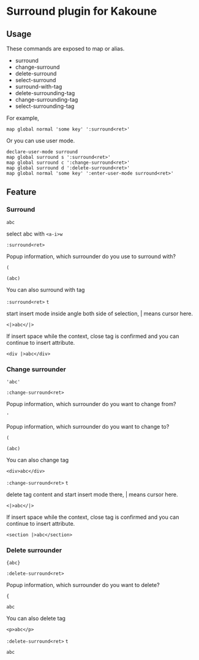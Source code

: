 # Surround plugin for Kakoune

## Usage
These commands are exposed to map or alias.
- surround
- change-surround
- delete-surround
- select-surround
- surround-with-tag
- delete-surrounding-tag
- change-surrounding-tag
- select-surrounding-tag

For example,
```
map global normal 'some key' ':surround<ret>'
```
Or you can use user mode.
```
declare-user-mode surround
map global surround s ':surround<ret>'
map global surround c ':change-surround<ret>'
map global surround d ':delete-surround<ret>'
map global normal 'some key' ':enter-user-mode surround<ret>'
```

## Feature
### Surround
```
abc
```
select abc with `<a-i>w`

`:surround<ret>`

Popup information, which surrounder do you use to surround with?

`(`
```
(abc)
```
You can also surround with tag

`:surround<ret>` `t`

start insert mode inside angle both side of selection, | means cursor here.
```
<|>abc</|>
```
If insert space while the context, close tag is confirmed and you can continue to insert attribute.
```
<div |>abc</div>
```
### Change surrounder
```
'abc'
```
`:change-surround<ret>`

Popup information, which surrounder do you want to change from?

`'`

Popup information, which surrounder do you want to change to?

`(`
```
(abc)
```
You can also change tag
```
<div>abc</div>
```
`:change-surround<ret>` `t`

delete tag content and start insert mode there, | means cursor here.
```
<|>abc</|>
```
If insert space while the context, close tag is confirmed and you can continue to insert attribute.
```
<section |>abc</section>
```

### Delete surrounder
```
{abc}
```
`:delete-surround<ret>`

Popup information, which surrounder do you want to delete?

`{`
```
abc
```
You can also delete tag
```
<p>abc</p>
```
`:delete-surround<ret>` `t`
```
abc
```
